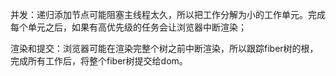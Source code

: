 并发：递归添加节点可能阻塞主线程太久，所以把工作分解为小的工作单元。完成每个单元之后，如果有高优先级的任务会让浏览器中断渲染；

渲染和提交：浏览器可能在渲染完整个树之前中断渲染，所以跟踪fiber树的根，完成所有工作后，将整个fiber树提交给dom。
